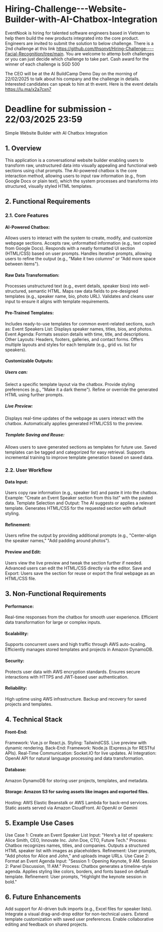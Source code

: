 # Hiring-Challenge---Website-Builder-with-AI-Chatbox-Integration

EventNook is hiring for talented software engineers based in Vietnam to help them build the new products integrated into the core product. Engineers are invited to submit the solution to below challenge. There is a 2nd challenge at this link https://github.com/thsonvt/Hiring-Challenge----Facial-Recognition/tree/main. You are welcome to attemp both challenges or you can just decide which challenge to take part. Cash award for the winner of each challenge is SGD 500

The CEO will be at the AI BuildCamp Demo Day on the morning of 22/02/2025 to talk about his company and the challenge in details. Interested candidates can speak to him at th event. Here is the event details https://lu.ma/x2a7cxn7

# Deadline for submission - 22/03/2025 23:59


Simple Website Builder with AI Chatbox Integration

## 1. Overview
This application is a conversational website builder enabling users to transform raw, unstructured data into visually appealing and functional web sections using chat prompts. The AI-powered chatbox is the core interaction method, allowing users to input raw information (e.g., from Google Docs or plain text), which the system processes and transforms into structured, visually styled HTML templates.

## 2. Functional Requirements
### 2.1. Core Features
#### AI-Powered Chatbox:
Allows users to interact with the system to create, modify, and customize webpage sections.
Accepts raw, unformatted information (e.g., text copied from Google Docs).
Responds with a neatly formatted UI section (HTML/CSS) based on user prompts.
Handles iterative prompts, allowing users to refine the output (e.g., "Make it two columns" or "Add more space between items").

#### Raw Data Transformation:
Processes unstructured text (e.g., event details, speaker bios) into well-structured, semantic HTML.
Maps raw data fields to pre-designed templates (e.g., speaker name, bio, photo URL).
Validates and cleans user input to ensure it aligns with template requirements.

#### Pre-Trained Templates:
Includes ready-to-use templates for common event-related sections, such as:
Event Speakers List: Displays speaker names, titles, bios, and photos.
Event Agenda: Formats session details with time, title, and descriptions.
Other Layouts: Headers, footers, galleries, and contact forms.
Offers multiple layouts and styles for each template (e.g., grid vs. list for speakers).

#### Customizable Outputs:
##### Users can:
Select a specific template layout via the chatbox.
Provide styling preferences (e.g., "Make it a dark theme").
Refine or override the generated HTML using further prompts.
##### Live Preview:
Displays real-time updates of the webpage as users interact with the chatbox.
Automatically applies generated HTML/CSS to the preview.
#####  Template Saving and Reuse:
Allows users to save generated sections as templates for future use.
Saved templates can be tagged and categorized for easy retrieval.
Supports incremental training to improve template generation based on saved data.
### 2.2. User Workflow
#### Data Input:
Users copy raw information (e.g., speaker list) and paste it into the chatbox.
Example: "Create an Event Speaker section from this list" with the pasted data.
Template Selection and Output:
The AI suggests or applies a relevant template.
Generates HTML/CSS for the requested section with default styling.
#### Refinement:
Users refine the output by providing additional prompts (e.g., "Center-align the speaker names," "Add padding around photos").
#### Preview and Edit:
Users view the live preview and tweak the section further if needed.
Advanced users can edit the HTML/CSS directly via the editor.
Save and Export:
Users save the section for reuse or export the final webpage as an HTML/CSS file.

## 3. Non-Functional Requirements
#### Performance:
Real-time responses from the chatbox for smooth user experience.
Efficient data transformation for large or complex inputs.
#### Scalability:
Supports concurrent users and high traffic through AWS auto-scaling.
Efficiently manages stored templates and projects in Amazon DynamoDB.
#### Security:
Protects user data with AWS encryption standards.
Ensures secure interactions with HTTPS and JWT-based user authentication.
#### Reliability:
High uptime using AWS infrastructure.
Backup and recovery for saved projects and templates.

## 4. Technical Stack
#### Front-End:
Framework: Vue.js or React.js.
Styling: TailwindCSS.
Live preview with dynamic rendering.
Back-End:
Framework: Node.js (Express.js for RESTful APIs).
Real-Time Communication: Socket.IO for live updates.
AI Integration: OpenAI API for natural language processing and data transformation.
#### Database:
Amazon DynamoDB for storing user projects, templates, and metadata.
#### Storage: Amazon S3 for saving assets like images and exported files.
Hosting:
AWS Elastic Beanstalk or AWS Lambda for back-end services.
Static assets served via Amazon CloudFront.
AI
OpenAI or Gemini

## 5. Example Use Cases
Use Case 1: Create an Event Speaker List
Input: "Here’s a list of speakers: Alice Smith, CEO, Innovate Inc. John Doe, CTO, Future Tech."
Process:
Chatbox recognizes names, titles, and companies.
Outputs a structured HTML speaker list with images as placeholders.
Refinement: User prompts, "Add photos for Alice and John," and uploads image URLs.
Use Case 2: Format an Event Agenda
Input: "Session 1: Opening Keynote, 9 AM. Session 2: Panel Discussion, 11 AM."
Process:
Chatbox generates a timeline-style agenda.
Applies styling like colors, borders, and fonts based on default template.
Refinement: User prompts, "Highlight the keynote session in bold."

## 6. Future Enhancements
Add support for AI-driven bulk imports (e.g., Excel files for speaker lists).
Integrate a visual drag-and-drop editor for non-technical users.
Extend template customization with saved user preferences.
Enable collaborative editing and feedback on shared projects.
